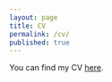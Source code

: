 ```yaml
---
layout: page
title: CV
permalink: /cv/
published: true
--- 
```


You can find my CV [here]({{filename='ShafieiNazila-CV-Jan20.pdf'}}). 

